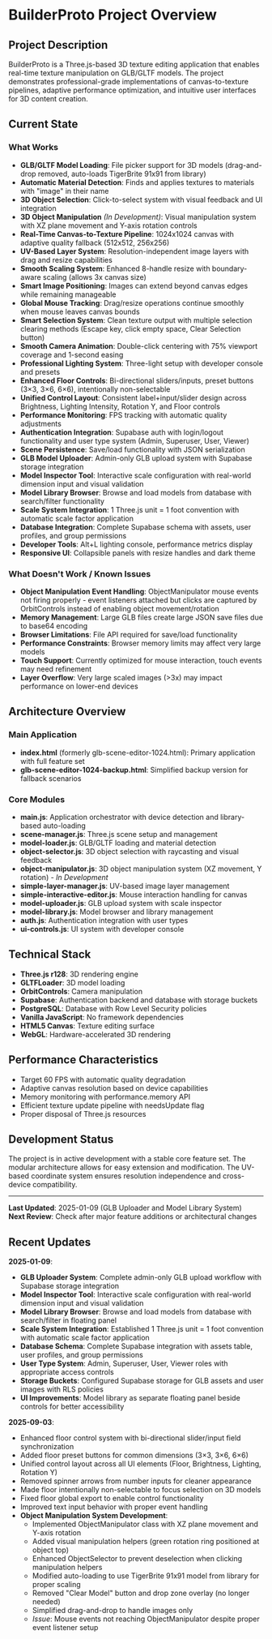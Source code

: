 # BuilderProto Project Overview

## Project Description
BuilderProto is a Three.js-based 3D texture editing application that enables real-time texture manipulation on GLB/GLTF models. The project demonstrates professional-grade implementations of canvas-to-texture pipelines, adaptive performance optimization, and intuitive user interfaces for 3D content creation.

## Current State

### What Works
- **GLB/GLTF Model Loading**: File picker support for 3D models (drag-and-drop removed, auto-loads TigerBrite 91x91 from library)
- **Automatic Material Detection**: Finds and applies textures to materials with "image" in their name
- **3D Object Selection**: Click-to-select system with visual feedback and UI integration
- **3D Object Manipulation** *(In Development)*: Visual manipulation system with XZ plane movement and Y-axis rotation controls
- **Real-Time Canvas-to-Texture Pipeline**: 1024x1024 canvas with adaptive quality fallback (512x512, 256x256)
- **UV-Based Layer System**: Resolution-independent image layers with drag and resize capabilities
- **Smooth Scaling System**: Enhanced 8-handle resize with boundary-aware scaling (allows 3x canvas size)
- **Smart Image Positioning**: Images can extend beyond canvas edges while remaining manageable  
- **Global Mouse Tracking**: Drag/resize operations continue smoothly when mouse leaves canvas bounds
- **Smart Selection System**: Clean texture output with multiple selection clearing methods (Escape key, click empty space, Clear Selection button)
- **Smooth Camera Animation**: Double-click centering with 75% viewport coverage and 1-second easing
- **Professional Lighting System**: Three-light setup with developer console and presets
- **Enhanced Floor Controls**: Bi-directional sliders/inputs, preset buttons (3×3, 3×6, 6×6), intentionally non-selectable
- **Unified Control Layout**: Consistent label+input/slider design across Brightness, Lighting Intensity, Rotation Y, and Floor controls
- **Performance Monitoring**: FPS tracking with automatic quality adjustments
- **Authentication Integration**: Supabase auth with login/logout functionality and user type system (Admin, Superuser, User, Viewer)
- **Scene Persistence**: Save/load functionality with JSON serialization
- **GLB Model Uploader**: Admin-only GLB upload system with Supabase storage integration
- **Model Inspector Tool**: Interactive scale configuration with real-world dimension input and visual validation
- **Model Library Browser**: Browse and load models from database with search/filter functionality
- **Scale System Integration**: 1 Three.js unit = 1 foot convention with automatic scale factor application
- **Database Integration**: Complete Supabase schema with assets, user profiles, and group permissions
- **Developer Tools**: Alt+L lighting console, performance metrics display
- **Responsive UI**: Collapsible panels with resize handles and dark theme

### What Doesn't Work / Known Issues
- **Object Manipulation Event Handling**: ObjectManipulator mouse events not firing properly - event listeners attached but clicks are captured by OrbitControls instead of enabling object movement/rotation
- **Memory Management**: Large GLB files create large JSON save files due to base64 encoding
- **Browser Limitations**: File API required for save/load functionality
- **Performance Constraints**: Browser memory limits may affect very large models
- **Touch Support**: Currently optimized for mouse interaction, touch events may need refinement
- **Layer Overflow**: Very large scaled images (>3x) may impact performance on lower-end devices

## Architecture Overview

### Main Application
- **index.html** (formerly glb-scene-editor-1024.html): Primary application with full feature set
- **glb-scene-editor-1024-backup.html**: Simplified backup version for fallback scenarios

### Core Modules
- **main.js**: Application orchestrator with device detection and library-based auto-loading
- **scene-manager.js**: Three.js scene setup and management
- **model-loader.js**: GLB/GLTF loading and material detection
- **object-selector.js**: 3D object selection with raycasting and visual feedback
- **object-manipulator.js**: 3D object manipulation system (XZ movement, Y rotation) - *In Development*
- **simple-layer-manager.js**: UV-based image layer management
- **simple-interactive-editor.js**: Mouse interaction handling for canvas
- **model-uploader.js**: GLB upload system with scale inspector
- **model-library.js**: Model browser and library management
- **auth.js**: Authentication integration with user types
- **ui-controls.js**: UI system with developer console

## Technical Stack
- **Three.js r128**: 3D rendering engine
- **GLTFLoader**: 3D model loading
- **OrbitControls**: Camera manipulation
- **Supabase**: Authentication backend and database with storage buckets
- **PostgreSQL**: Database with Row Level Security policies
- **Vanilla JavaScript**: No framework dependencies
- **HTML5 Canvas**: Texture editing surface
- **WebGL**: Hardware-accelerated 3D rendering

## Performance Characteristics
- Target 60 FPS with automatic quality degradation
- Adaptive canvas resolution based on device capabilities
- Memory monitoring with performance.memory API
- Efficient texture update pipeline with needsUpdate flag
- Proper disposal of Three.js resources

## Development Status
The project is in active development with a stable core feature set. The modular architecture allows for easy extension and modification. The UV-based coordinate system ensures resolution independence and cross-device compatibility.

---
**Last Updated**: 2025-01-09 (GLB Uploader and Model Library System)  
**Next Review**: Check after major feature additions or architectural changes

## Recent Updates

**2025-01-09**: 
- **GLB Uploader System**: Complete admin-only GLB upload workflow with Supabase storage integration
- **Model Inspector Tool**: Interactive scale configuration with real-world dimension input and visual validation
- **Model Library Browser**: Browse and load models from database with search/filter in floating panel
- **Scale System Integration**: Established 1 Three.js unit = 1 foot convention with automatic scale factor application
- **Database Schema**: Complete Supabase integration with assets table, user profiles, and group permissions
- **User Type System**: Admin, Superuser, User, Viewer roles with appropriate access controls
- **Storage Buckets**: Configured Supabase storage for GLB assets and user images with RLS policies
- **UI Improvements**: Model library as separate floating panel beside controls for better accessibility

**2025-09-03**: 
- Enhanced floor control system with bi-directional slider/input field synchronization
- Added floor preset buttons for common dimensions (3×3, 3×6, 6×6) 
- Unified control layout across all UI elements (Floor, Brightness, Lighting, Rotation Y)
- Removed spinner arrows from number inputs for cleaner appearance
- Made floor intentionally non-selectable to focus selection on 3D models
- Fixed floor global export to enable control functionality
- Improved text input behavior with proper event handling
- **Object Manipulation System Development**: 
  - Implemented ObjectManipulator class with XZ plane movement and Y-axis rotation
  - Added visual manipulation helpers (green rotation ring positioned at object top)
  - Enhanced ObjectSelector to prevent deselection when clicking manipulation helpers
  - Modified auto-loading to use TigerBrite 91x91 model from library for proper scaling
  - Removed "Clear Model" button and drop zone overlay (no longer needed)
  - Simplified drag-and-drop to handle images only
  - *Issue*: Mouse events not reaching ObjectManipulator despite proper event listener setup